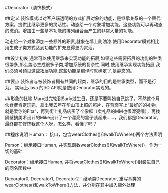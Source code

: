 #Decorator（装饰模式）

##定义
装饰模式以对客户端透明的方式扩展对象的功能，是继承关系的一个替代方案，提供比继承更多的灵活性。动态给一个对象增加功能，这些功能可以再动态的撤消。增加由一些基本功能的排列组合而产生的非常大量的功能。

动态给一个对象添加一些额外的职责,就象在墙上刷油漆.使用Decorator模式相比用生成子类方式达到功能的扩充显得更为灵活。

##设计初衷
通常可以使用继承来实现功能的拓展,如果这些需要拓展的功能的种类很繁多,那么势必生成很多子类,增加系统的复杂性,同时,使用继承实现功能拓展,我们必须可预见这些拓展功能,这些功能是编译时就确定了,是静态的。

##要点
装饰者与被装饰者拥有共同的超类，继承的目的是继承类型，而不是行为。
实际上Java 的I/O API就是使用Decorator实现的。

##形象的比喻
Mary过完轮到Sarly过生日，还是不要叫她自己挑了，不然这个月伙食费肯定玩完，拿出我去年在华山顶上照的照片，在背面写上“最好的的礼物，就是爱你的Fita”，再到街上礼品店买了个像框（卖礼品的MM也很漂亮哦），再找隔壁搞美术设计的Mike设计了一个漂亮的盒子装起来……，我们都是Decorator，最终都在修饰我这个人呀，怎么样，看懂了吗？

##程序说明
Human： 接口，包含wearClothes()和walkToWhere()两个方法声明

Person：继承接口Human, 并实现函数wearClothes()和walkToWhere()，作为一切的基础

Decorator：继承接口Human, 并将wearClothes()和walkToWhere()封装进自己的同名函数中

Decorator0, Decorator1, Decorator2：继承类Decorator, 重写基类的wearClothes()和walkToWhere()方法，并分别在其中加入额外处理

